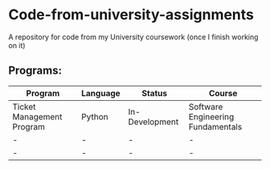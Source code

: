 # Code-from-university-assignments
A repository for code from my University coursework (once I finish working on it)

## Programs:

| Program | Language | Status | Course |  
| --- | ----------- | - | - |
| Ticket Management Program | Python | In-Development | Software Engineering Fundamentals | 
| - | - | - | - |
| - | - | - | - |
